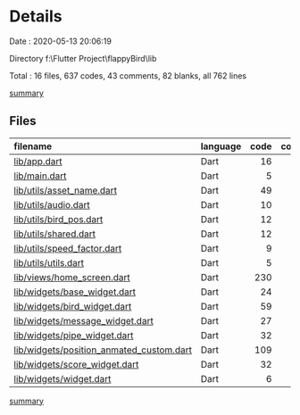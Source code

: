 # Details

Date : 2020-05-13 20:06:19

Directory f:\Flutter Project\flappyBird\lib

Total : 16 files,  637 codes, 43 comments, 82 blanks, all 762 lines

[summary](results.md)

## Files
| filename | language | code | comment | blank | total |
| :--- | :--- | ---: | ---: | ---: | ---: |
| [lib/app.dart](/lib/app.dart) | Dart | 16 | 0 | 2 | 18 |
| [lib/main.dart](/lib/main.dart) | Dart | 5 | 0 | 1 | 6 |
| [lib/utils/asset_name.dart](/lib/utils/asset_name.dart) | Dart | 49 | 0 | 7 | 56 |
| [lib/utils/audio.dart](/lib/utils/audio.dart) | Dart | 10 | 1 | 3 | 14 |
| [lib/utils/bird_pos.dart](/lib/utils/bird_pos.dart) | Dart | 12 | 0 | 5 | 17 |
| [lib/utils/shared.dart](/lib/utils/shared.dart) | Dart | 12 | 0 | 3 | 15 |
| [lib/utils/speed_factor.dart](/lib/utils/speed_factor.dart) | Dart | 9 | 0 | 2 | 11 |
| [lib/utils/utils.dart](/lib/utils/utils.dart) | Dart | 5 | 0 | 0 | 5 |
| [lib/views/home_screen.dart](/lib/views/home_screen.dart) | Dart | 230 | 16 | 22 | 268 |
| [lib/widgets/base_widget.dart](/lib/widgets/base_widget.dart) | Dart | 24 | 0 | 4 | 28 |
| [lib/widgets/bird_widget.dart](/lib/widgets/bird_widget.dart) | Dart | 59 | 0 | 7 | 66 |
| [lib/widgets/message_widget.dart](/lib/widgets/message_widget.dart) | Dart | 27 | 0 | 2 | 29 |
| [lib/widgets/pipe_widget.dart](/lib/widgets/pipe_widget.dart) | Dart | 32 | 0 | 3 | 35 |
| [lib/widgets/position_anmated_custom.dart](/lib/widgets/position_anmated_custom.dart) | Dart | 109 | 26 | 17 | 152 |
| [lib/widgets/score_widget.dart](/lib/widgets/score_widget.dart) | Dart | 32 | 0 | 4 | 36 |
| [lib/widgets/widget.dart](/lib/widgets/widget.dart) | Dart | 6 | 0 | 0 | 6 |

[summary](results.md)